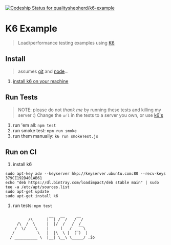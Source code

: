 [![Codeship Status for qualityshepherd/k6-example](https://app.codeship.com/projects/751d70b1-0ddd-472e-adad-61b0ca94c77b/status?branch=main)](https://app.codeship.com/projects/423515)

# K6 Example
> Load/performance testing examples using [K6](https://k6.io/)

## Install
> assumes [git](https://git-scm.com/downloads) and [node](https://nodejs.org/en/)...
1. [install k6 on your machine](https://k6.io/docs/getting-started/installation)

## Run Tests
> NOTE: please do not _thank me_ by running these tests and killing my server :) Change the `url` in the tests to a server you own, or use [k6's](http://test.k6.io/)
1. run 'em all: `npm test`
1. run smoke test: `npm run smoke`
1. run them manually: `k6 run smokeTest.js`


## Run on CI
1. install k6
  ```
  sudo apt-key adv --keyserver hkp://keyserver.ubuntu.com:80 --recv-keys 379CE192D401AB61
  echo "deb https://dl.bintray.com/loadimpact/deb stable main" | sudo tee -a /etc/apt/sources.list
  sudo apt-get update
  sudo apt-get install k6
  ```
1. run tests: `npm test`

```

          /\      |‾‾| /‾‾/   /‾‾/
     /\  /  \     |  |/  /   /  /
    /  \/    \    |     (   /   ‾‾\
   /          \   |  |\  \ |  (‾)  |
  / __________ \  |__| \__\ \_____/ .io
  ```